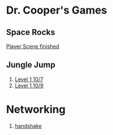 # Dr. Cooper's Games

## Space Rocks

[Player Scene finished](player_scene_09_17/)

## Jungle Jump

1. [Level 1 10/7](level_one_10_07)
2. [Level 1 10/9](level_one_10_09)

# Networking

1. [handshake](handshake)
